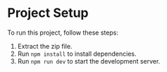 # Project Setup

To run this project, follow these steps:

1. Extract the zip file.
2. Run `npm install` to install dependencies.
3. Run `npm run dev` to start the development server.
